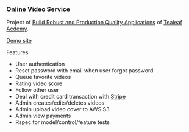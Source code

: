 ### Online Video Service

Project of [Build Robust and Production Quality Applications](http://www.gotealeaf.com/curriculum#!production-apps) of 
[Tealeaf Acdemy](http://www.gotealeaf.com/).

[Demo site](http://th-myflix.herokuapp.com/)

Features:
- User authentication
- Reset password with email when user forgot password
- Queue favorite videos
- Rating video score
- Follow other user
- Deal with credit card transaction with [Stripe](https://stripe.com/)
- Admin creates/edits/deletes videos
- Admin upload video cover to AWS S3
- Admin view payments 
- Rspec for model/control/feature tests
